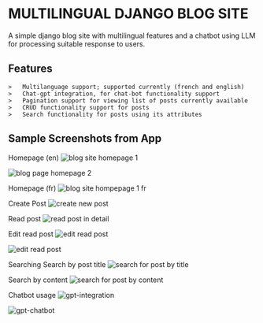 # MULTILINGUAL DJANGO BLOG SITE
A simple django blog site with multilingual features and a chatbot using LLM for processing suitable response to users.

## Features 
```
>   Multilanguage support; supported currently (french and english)
>   Chat-gpt integration, for chat-bot functionality support
>   Pagination support for viewing list of posts currently available
>   CRUD functionality support for posts
>   Search functionality for posts using its attributes
```

## Sample Screenshots from App
Homepage (en)
![blog site homepage 1](https://github.com/natcobbinah/Django_BlogMultiLingual/assets/10479361/067530e2-506d-413f-b77d-8fddda4e6dd5)

![blog page homepage 2](https://github.com/natcobbinah/Django_BlogMultiLingual/assets/10479361/3a2b9e93-5e2c-4a85-a90e-72f6a6cfd33a)

Homepage (fr)
![blog site hompepage 1 fr](https://github.com/natcobbinah/Django_BlogMultiLingual/assets/10479361/68918e12-a4da-4add-9eee-89f5072febae)

Create Post
![create new post](https://github.com/natcobbinah/Django_BlogMultiLingual/assets/10479361/71e5b182-9f07-47f3-8559-5e555f445e91)

Read post
![read post in detail](https://github.com/natcobbinah/Django_BlogMultiLingual/assets/10479361/469c2208-f847-47fe-b3e1-aa5381343c97)

Edit read post
![edit read post](https://github.com/natcobbinah/Django_BlogMultiLingual/assets/10479361/c8eafc7f-5711-4212-a58a-f44074fa5c72)

![edit read post](https://github.com/natcobbinah/Django_BlogMultiLingual/assets/10479361/3ccd5c0f-28e5-42c8-8f01-f733793538e6)



Searching
Search by post title
![search for post by title](https://github.com/natcobbinah/Django_BlogMultiLingual/assets/10479361/014dc766-fcee-493b-a719-bae3c947c93b)

Search by content
![search for post by content](https://github.com/natcobbinah/Django_BlogMultiLingual/assets/10479361/76434ddb-83f0-4a0c-8d51-850d3d842d1a)

Chatbot usage
![gpt-integration](https://github.com/natcobbinah/Django_BlogMultiLingual/assets/10479361/731f51c1-50e3-48ea-89c6-fe813d39ab8a)

![gpt-chatbot](https://github.com/natcobbinah/Django_BlogMultiLingual/assets/10479361/bc343be6-0bef-4c54-91da-b7d1fbfd9c39)
